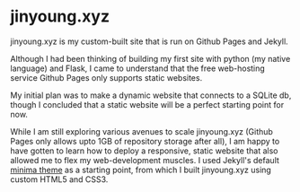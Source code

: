 # jinyoung.xyz

jinyoung.xyz is my custom-built site that is run on Github Pages and Jekyll. 

Although I had been thinking of building my first site with python (my native language) and Flask, I came to understand that the free web-hosting service Github Pages only supports static websites. 

My initial plan was to make a dynamic website that connects to a SQLite db, though I concluded that a static website will be a perfect starting point for now.

While I am still exploring various avenues to scale jinyoung.xyz (Github Pages only allows upto 1GB of repository storage after all), I am happy to have gotten to learn how to deploy a responsive, static website that also allowed me to flex my web-development muscles. I used Jekyll's default [minima theme](https://jekyll.github.io/minima/) as a starting point, from which I built jinyoung.xyz using custom HTML5 and CSS3. 

